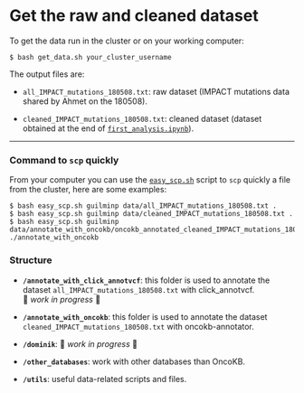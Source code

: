 # Get the raw and cleaned dataset

To get the data run in the cluster or on your working computer:
```shell
$ bash get_data.sh your_cluster_username
```

The output files are:

- `all_IMPACT_mutations_180508.txt`: raw dataset (IMPACT mutations data shared by Ahmet on the 180508).

- `cleaned_IMPACT_mutations_180508.txt`: cleaned dataset (dataset obtained at the end of [`first_analysis.ipynb`](https://github.com/ElsaB/impact-annotator/blob/master/analysis/description/180731_pierre/first_analysis.ipynb)).

***

### Command to `scp` quickly

From your computer you can use the [`easy_scp.sh`](https://github.com/ElsaB/impact-annotator/blob/master/data/easy_scp.sh) script to `scp` quickly a file from the cluster, here are some examples:
```shell
$ bash easy_scp.sh guilminp data/all_IMPACT_mutations_180508.txt .
$ bash easy_scp.sh guilminp data/cleaned_IMPACT_mutations_180508.txt .
$ bash easy_scp.sh guilminp data/annotate_with_oncokb/oncokb_annotated_cleaned_IMPACT_mutations_180508.txt ./annotate_with_oncokb
```

### Structure

* **`/annotate_with_click_annotvcf`**: this folder is used to annotate the dataset `all_IMPACT_mutations_180508.txt` with click_annotvcf.  
:construction: *work in progress* :construction:  

* **`/annotate_with_oncokb`**: this folder is used to annotate the dataset `cleaned_IMPACT_mutations_180508.txt` with oncokb-annotator.

* **`/dominik`**: :construction: *work in progress* :construction:

* **`/other_databases`**: work with other databases than OncoKB.

* **`/utils`**: useful data-related scripts and files.